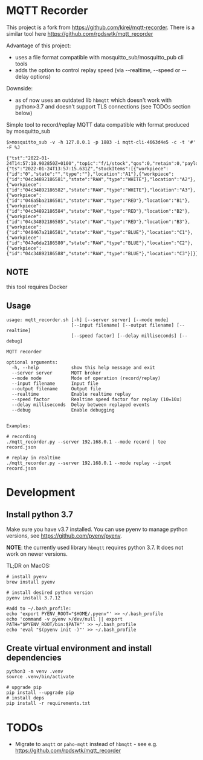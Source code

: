 # MQTT Recorder

This project is a fork from https://github.com/kirei/mqtt-recorder. There is a similar tool here https://github.com/rpdswtk/mqtt_recorder

Advantage of this project:

- uses a file format compatible with mosquitto_sub/mosquitto_pub cli tools
- adds the option to control replay speed (via --realtime, --speed or --delay options)

Downside:
- as of now uses an outdated lib `hbmqtt` which doesn't work with python>3.7 and doesn't support TLS connections (see TODOs section below)


Simple tool to record/replay MQTT data compatible with format produced by mosquitto_sub

```
$>mosquitto_sub -v -h 127.0.0.1 -p 1883 -i mqtt-cli-4663d4e5 -c -t '#' -F %J

{"tst":"2022-01-24T14:57:18.902850Z+0100","topic":"f/i/stock","qos":0,"retain":0,"payloadlen":765,"payload":{"ts":"2022-01-24T13:57:15.631Z","stockItems":[{"workpiece":{"id":"0","state":"","type":""},"location":"A1"},{"workpiece":{"id":"04c34892186581","state":"RAW","type":"WHITE"},"location":"A2"},{"workpiece":{"id":"04c34892186582","state":"RAW","type":"WHITE"},"location":"A3"},{"workpiece":{"id":"046a5ba2186581","state":"RAW","type":"RED"},"location":"B1"},{"workpiece":{"id":"04c34892186584","state":"RAW","type":"RED"},"location":"B2"},{"workpiece":{"id":"04c34892186585","state":"RAW","type":"RED"},"location":"B3"},{"workpiece":{"id":"040467a2186581","state":"RAW","type":"BLUE"},"location":"C1"},{"workpiece":{"id":"047e6da2186580","state":"RAW","type":"BLUE"},"location":"C2"},{"workpiece":{"id":"04c34892186588","state":"RAW","type":"BLUE"},"location":"C3"}]}}
```


## NOTE

this tool requires Docker

## Usage

```
usage: mqtt_recorder.sh [-h] [--server server] [--mode mode]
                        [--input filename] [--output filename] [--realtime]
                        [--speed factor] [--delay milliseconds] [--debug]

MQTT recorder

optional arguments:
  -h, --help            show this help message and exit
  --server server       MQTT broker
  --mode mode           Mode of operation (record/replay)
  --input filename      Input file
  --output filename     Output file
  --realtime            Enable realtime replay
  --speed factor        Realtime speed factor for replay (10=10x)
  --delay milliseconds  Delay between replayed events
  --debug               Enable debugging


Examples:

# recording
./mqtt_recorder.py --server 192.168.0.1 --mode record | tee record.json

# replay in realtime
./mqtt_recorder.py --server 192.168.0.1 --mode replay --input record.json

```

# Development
 
## Install python 3.7
Make sure you have v3.7 installed. You can use pyenv to manage python versions, see https://github.com/pyenv/pyenv.

**NOTE**: the currently used library `hbmqtt` requires python 3.7. It does not work on newer versions.

TL;DR on MacOS:
```shell
# install pyenv
brew install pyenv

# install desired python version
pyenv install 3.7.12

#add to ~/.bash_profile:
echo 'export PYENV_ROOT="$HOME/.pyenv"' >> ~/.bash_profile
echo 'command -v pyenv >/dev/null || export PATH="$PYENV_ROOT/bin:$PATH"' >> ~/.bash_profile
echo 'eval "$(pyenv init -)"' >> ~/.bash_profile
```

## Create virtual environment and install dependencies

```shell
python3 -m venv .venv
source .venv/bin/activate

# upgrade pip
pip install --upgrade pip
# install deps
pip install -r requirements.txt
```

# TODOs

- Migrate to `amqtt` or `paho-mqtt` instead of `hbmqtt` - see e.g. https://github.com/rpdswtk/mqtt_recorder
